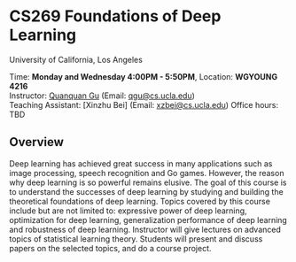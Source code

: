 
# CS269 Foundations of Deep Learning

University of California, Los Angeles  

Time: **Monday and Wednesday 4:00PM - 5:50PM**, Location: **WGYOUNG 4216**  
Instructor: [Quanquan Gu](http://web.cs.ucla.edu/~qgu/) (Email: qgu@cs.ucla.edu)   
Teaching Assistant: [Xinzhu Bei] (Email: xzbei@cs.ucla.edu)
Office hours: TBD 


## Overview

Deep learning has achieved great success in many applications such as image processing, speech recognition and Go games. However, the reason why deep learning is so powerful remains elusive. The goal of this course is to understand the successes of deep learning by studying and building the theoretical foundations of deep learning. Topics covered by this course include but are not limited to: expressive power of deep learning, optimization for deep learning, generalization performance of deep learning and robustness of deep learning. Instructor will give lectures on advanced topics of statistical learning theory. Students will present and discuss papers on the selected topics, and do a course project.
